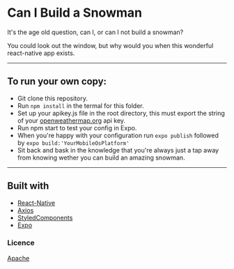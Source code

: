 # Can I Build a Snowman

It's the age old question, can I, or can I not build a snowman?

You could look out the window, but why would you when this wonderful react-native app exists.

----

## To run your own copy:

- Git clone this repository.
- Run `npm install` in the termal for this folder.
- Set up your apikey.js file in the root directory, this must export the string of your [openweathermap.org](https://openweathermap.org) api key.
- Run npm start to test your config in Expo.
- When you're happy with your configuration run `expo publish` followed by `expo build:'YourMobileOsPlatform'`
- Sit back and bask in the knowledge that you're always just a tap away from knowing wether you can build an amazing snowman.

----
## Built with
- [React-Native](https://facebook.github.io/react-native/)
- [Axios](https://www.axios.com/)
- [StyledComponents](https://www.styled-components.com/)
- [Expo](http://expo.io/)

### Licence
[Apache](https://github.com/Oddiesea/CanIBuildaSnowman/blob/master/LICENCE.md)



